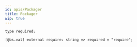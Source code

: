 ```yaml
---
id: apis/Packager
title: Packager
wip: true
---
```


```reason
type required;

[@bs.val] external require: string => required = "require";

```

